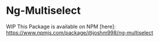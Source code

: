 # Ng-Multiselect
WIP 
This Package is available on NPM [here]: https://www.npmjs.com/package/@joshm998/ng-multiselect
